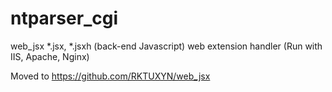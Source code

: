 # ntparser_cgi
web_jsx *.jsx, *.jsxh (back-end Javascript) web extension handler (Run with IIS, Apache, Nginx)

Moved to <a href="https://github.com/RKTUXYN/web_jsx">https://github.com/RKTUXYN/web_jsx</a>
